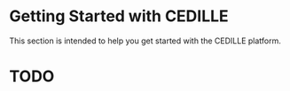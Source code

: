 # Getting Started with CEDILLE

This section is intended to help you get started with the CEDILLE platform.

# TODO
